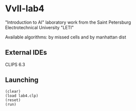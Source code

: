 # VvII-lab4
"Introduction to AI" laboratory work from the Saint Petersburg Electrotechnical University "LETI" 

Available algorithms: by missed cells and by manhattan dist

## External IDEs

CLIPS 6.3

## Launching
```
(clear)
(load lab4.clp)
(reset)
(run)
```
